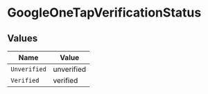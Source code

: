 # GoogleOneTapVerificationStatus


## Values

| Name         | Value        |
| ------------ | ------------ |
| `Unverified` | unverified   |
| `Verified`   | verified     |